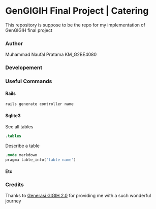 # GenGIGIH Final Project | Catering

This repository is suppose to be the repo for my implementation of GenGIGIH final project

### Author

Muhammad Naufal Pratama
KM_G2BE4080

### Developement

### Useful Commands

#### Rails

```ruby
rails generate controller name
```

#### Sqlite3

See all tables

```sql
.tables
```

Describe a table

```sql
.mode markdown
pragma table_info('table name')
```

#### Etc

### Credits

Thanks to [Generasi GIGIH 2.0](https://www.anakbangsabisa.org/generasi-gigih/) for providing me with a such wonderful journey
